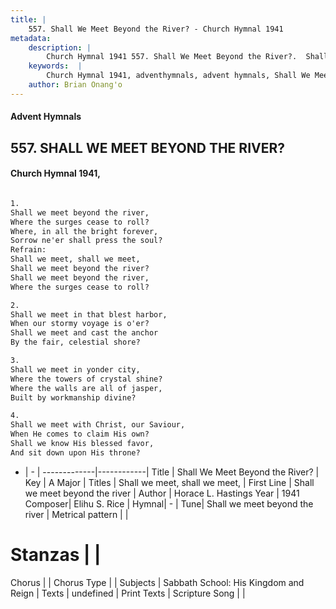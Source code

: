 ```yaml
---
title: |
    557. Shall We Meet Beyond the River? - Church Hymnal 1941
metadata:
    description: |
        Church Hymnal 1941 557. Shall We Meet Beyond the River?.  Shall we meet beyond the river,  Where the surges cease to roll?  Where, in all the bright forever,  Sorrow ne'er shall press the soul?  
    keywords:  |
        Church Hymnal 1941, adventhymnals, advent hymnals, Shall We Meet Beyond the River?, Shall we meet beyond the river . Shall we meet, shall we meet, 
    author: Brian Onang'o
---
```


#### Advent Hymnals
## 557. SHALL WE MEET BEYOND THE RIVER?
####  Church Hymnal 1941,

```txt

1.
Shall we meet beyond the river, 
Where the surges cease to roll? 
Where, in all the bright forever, 
Sorrow ne'er shall press the soul? 
Refrain:
Shall we meet, shall we meet, 
Shall we meet beyond the river? 
Shall we meet beyond the river, 
Where the surges cease to roll? 

2.
Shall we meet in that blest harbor, 
When our stormy voyage is o'er? 
Shall we meet and cast the anchor 
By the fair, celestial shore? 

3.
Shall we meet in yonder city, 
Where the towers of crystal shine? 
Where the walls are all of jasper, 
Built by workmanship divine? 

4.
Shall we meet with Christ, our Saviour, 
When He comes to claim His own? 
Shall we know His blessed favor, 
And sit down upon His throne?

```

- |   -  |
-------------|------------|
Title | Shall We Meet Beyond the River? |
Key | A Major |
Titles | Shall we meet, shall we meet,  |
First Line | Shall we meet beyond the river  |
Author | Horace L. Hastings
Year | 1941
Composer| Elihu S. Rice |
Hymnal|  - |
Tune| Shall we meet beyond the river |
Metrical pattern | |
# Stanzas |  |
Chorus |  |
Chorus Type |  |
Subjects | Sabbath School: His Kingdom and Reign |
Texts | undefined |
Print Texts | 
Scripture Song |  |
    
